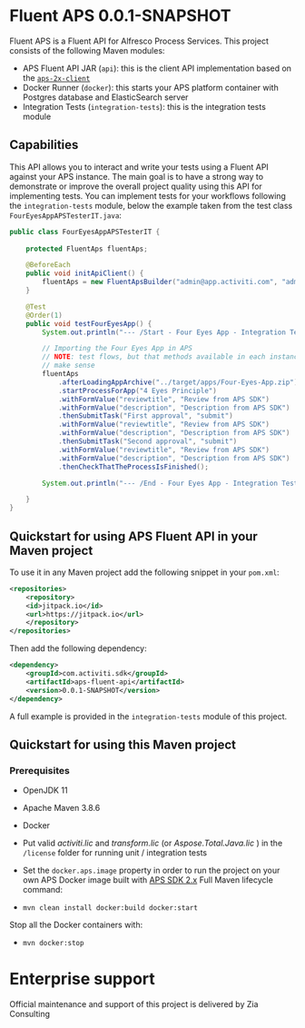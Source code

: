 # Fluent APS 0.0.1-SNAPSHOT

Fluent APS is a Fluent API for Alfresco Process Services.
This project consists of the following Maven modules:

 * APS Fluent API JAR (`api`): this is the client API implementation based on the [`aps-2x-client`](https://github.com/OpenPj/aps-2x-client)
 * Docker Runner (`docker`): this starts your APS platform container with Postgres database and ElasticSearch server
 * Integration Tests (`integration-tests`): this is the integration tests module

## Capabilities

This API allows you to interact and write your tests using a Fluent API against your APS instance.
The main goal is to have a strong way to demonstrate or improve the overall project quality using this API for implementing tests.
You can implement tests for your workflows following the `integration-tests` module, below the example taken from the test class `FourEyesAppAPSTesterIT.java`:

```java
public class FourEyesAppAPSTesterIT {
	
	protected FluentAps fluentAps;

	@BeforeEach
	public void initApiClient() {
		fluentAps = new FluentApsBuilder("admin@app.activiti.com", "admin").build();
	}

	@Test
	@Order(1)
	public void testFourEyesApp() {
		System.out.println("--- /Start - Four Eyes App - Integration Test ---");

		// Importing the Four Eyes App in APS
		// NOTE: test flows, but that methods available in each instance
		// make sense
		fluentAps
			.afterLoadingAppArchive("../target/apps/Four-Eyes-App.zip")
			.startProcessForApp("4 Eyes Principle")
			.withFormValue("reviewtitle", "Review from APS SDK")
			.withFormValue("description", "Description from APS SDK")
			.thenSubmitTask("First approval", "submit")
			.withFormValue("reviewtitle", "Review from APS SDK")
			.withFormValue("description", "Description from APS SDK")
			.thenSubmitTask("Second approval", "submit")
			.withFormValue("reviewtitle", "Review from APS SDK")
			.withFormValue("description", "Description from APS SDK")
			.thenCheckThatTheProcessIsFinished();

		System.out.println("--- /End - Four Eyes App - Integration Test ---");

	}
}
```

## Quickstart for using APS Fluent API in your Maven project
To use it in any Maven project add the following snippet in your `pom.xml`:

```xml
<repositories>
	<repository>
	<id>jitpack.io</id>
	<url>https://jitpack.io</url>
	</repository>
</repositories>
```

Then add the following dependency:

```xml
<dependency>
	<groupId>com.activiti.sdk</groupId>
	<artifactId>aps-fluent-api</artifactId>
	<version>0.0.1-SNAPSHOT</version>
</dependency>
```

A full example is provided in the `integration-tests` module of this project.

## Quickstart for using this Maven project

### Prerequisites
 * OpenJDK 11
 * Apache Maven 3.8.6
 * Docker
 * Put valid  _activiti.lic_  and  _transform.lic_  (or  _Aspose.Total.Java.lic_  )  in the `/license` folder for running unit / integration tests 
 * Set the `docker.aps.image` property in order to run the project on your own APS Docker image built with [APS SDK 2.x](https://github.com/OpenPj/alfresco-process-services-project-sdk/tree/2.x)
Full Maven lifecycle command:

 * `mvn clean install docker:build docker:start`
 
Stop all the Docker containers with:
 
 * `mvn docker:stop`

# Enterprise support
Official maintenance and support of this project is delivered by Zia Consulting
